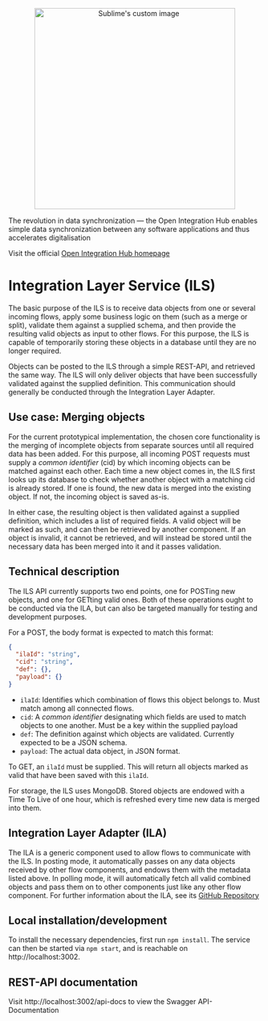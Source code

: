 <p align="center">
  <img src="https://github.com/openintegrationhub/openintegrationhub/blob/master/Assets/medium-oih-einzeilig-zentriert.jpg" alt="Sublime's custom image" width="400"/>
</p>

The revolution in data synchronization — the Open Integration Hub enables simple data synchronization between any software applications and thus accelerates digitalisation

Visit the official [Open Integration Hub homepage](https://www.openintegrationhub.de/)

# Integration Layer Service (ILS)
The basic purpose of the ILS is to receive data objects from one or several incoming flows, apply some business logic on them (such as a merge or split), validate them against a supplied schema, and then provide the resulting valid objects as input to other flows. For this purpose, the ILS is capable of temporarily storing these objects in a database until they are no longer required.

Objects can be posted to the ILS through a simple REST-API, and retrieved the same way. The ILS will only deliver objects that have been successfully validated against the supplied definition. This communication should generally be conducted through the Integration Layer Adapter.

## Use case: Merging objects
For the current prototypical implementation, the chosen core functionality is the merging of incomplete objects from separate sources until all required data has been added. For this purpose, all incoming POST requests must supply a *common identifier* (cid) by which incoming objects can be matched against each other. Each time a new object comes in, the ILS first looks up its database to check whether another object with a matching cid is already stored. If one is found, the new data is merged into the existing object. If not, the incoming object is saved as-is.

In either case, the resulting object is then validated against a supplied definition, which includes a list of required fields. A valid object will be marked as such, and can then be retrieved by another component. If an object is invalid, it cannot be retrieved, and will instead be stored until the necessary data has been merged into it and it passes validation.

## Technical description
The ILS API currently supports two end points, one for POSTing new objects, and one for GETting valid ones. Both of these operations ought to be conducted via the ILA, but can also be targeted manually for testing and development purposes.

For a POST, the body format is expected to match this format:
```json
{
  "ilaId": "string",
  "cid": "string",
  "def": {},
  "payload": {}
}
```

- `ilaId`: Identifies which combination of flows this object belongs to. Must match among all connected flows.
- `cid`: A *common identifier* designating which fields are used to match objects to one another. Must be a key within the supplied payload
- `def`: The definition against which objects are validated. Currently expected to be a JSON schema.
- `payload`: The actual data object, in JSON format.

To GET, an `ilaId` must be supplied. This will return all objects marked as valid that have been saved with this `ilaId`.

For storage, the ILS uses MongoDB. Stored objects are endowed with a Time To Live of one hour, which is refreshed every time new data is merged into them.


## Integration Layer Adapter (ILA)
The ILA is a generic component used to allow flows to communicate with the ILS. In posting mode, it automatically passes on any data objects received by other flow components, and endows them with the metadata listed above. In polling mode, it will automatically fetch all valid combined objects and pass them on to other components just like any other flow component. For further information about the ILA, see its [GitHub Repository](https://github.com/openintegrationhub/integration-layer-adapter)

## Local installation/development
To install the necessary dependencies, first run `npm install`. The service can then be started via `npm start`, and is reachable on http://localhost:3002.

## REST-API documentation

Visit http://localhost:3002/api-docs to view the Swagger API-Documentation
